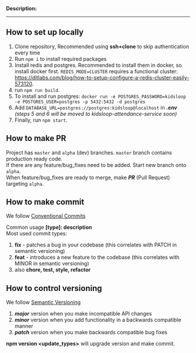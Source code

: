 **Description:**

---

## How to set up locally


1. Clone repository, Recommended using **ssh+clone** to skip authentication every time
2. Run `npm i`  to install required packages
3. Install redis and postgres. Recommended to install them in docker, so install docker first.  `REDIS_MODE=CLUSTER` requires a functional cluster: https://dltlabs.com/blog/how-to-setup-configure-a-redis-cluster-easily-573120.
4. run `npm run build`.
5. To install and run postgres:  `docker run -e POSTGRES_PASSWORD=kidsloop -e POSTGRES_USER=postgres -p 5432:5432 -d postgres`
6. Add `DATABASE_URL=postgres://postgres:kidsloop@localhost` in ***.env*** *(steps 5 and 6 will be moved to kidsloop-attendance-service soon)*
7. Finally, run `npm start`.


## How to make PR

Project has `master` and `alpha` (dev) branches. `master` branch contains production ready code.  
If there are any feature/bug_fixes need to be added. Start new branch onto `alpha`.  
When feature/bug_fixes are ready to merge, make ***PR*** (Pull Request) targeting `alpha`.

## How to make commit
We follow [Conventional Commits](https://www.conventionalcommits.org/en/v1.0.0-beta.2/)

Common usage **[type]: description**  
Most used commit types:  
1. **fix** - patches a bug in your codebase (this correlates with PATCH in semantic versioning)  
2. **feat** - introduces a new feature to the codebase (this correlates with MINOR in semantic versioning)  
3. also **chore, test, style, refactor**

## How to control versioning 

We follow [Semantic Versioning](https://semver.org/)

1. ***major*** version when you make incompatible API changes  
2. ***minor*** version when you add functionality in a backwards compatible manner  
3. ***patch*** version when you make backwards compatible bug fixes  

**npm version <update_types>** will upgrade version and make commit.
